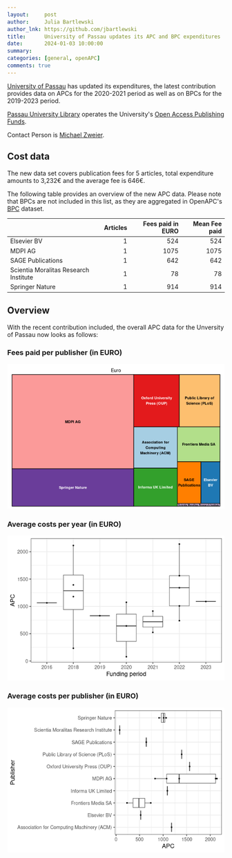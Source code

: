 ```yaml
---
layout:     post
author:     Julia Bartlewski
author_lnk: https://github.com/jbartlewski
title:      University of Passau updates its APC and BPC expenditures
date:       2024-01-03 10:00:00
summary:    
categories: [general, openAPC]
comments: true
---
```





[University of Passau](https://www.uni-passau.de/en/) has updated its expenditures, the latest contribution provides data on APCs for the 2020-2021 period as well as on BPCs for the 2019-2023 period.

[Passau University Library](https://www.ub.uni-passau.de/en/) operates the University's [Open Access Publishing Funds](https://www.ub.uni-passau.de/publizieren/open-access/publikationsfonds).

Contact Person is [Michael Zweier](mailto:Michael.Zweier@uni-passau.de).

## Cost data




The new data set covers publication fees for 5 articles, total expenditure amounts to 3,232€ and the average fee is 646€.

The following table provides an overview of the new APC data. Please note that BPCs are not included in this list, as they are aggregated in OpenAPC's [BPC](https://github.com/OpenAPC/openapc-de/blob/master/data/bpc.csv) dataset.



|                                      | Articles| Fees paid in EURO| Mean Fee paid|
|:-------------------------------------|--------:|-----------------:|-------------:|
|Elsevier BV                           |        1|               524|           524|
|MDPI AG                               |        1|              1075|          1075|
|SAGE Publications                     |        1|               642|           642|
|Scientia Moralitas Research Institute |        1|                78|            78|
|Springer Nature                       |        1|               914|           914|



## Overview

With the recent contribution included, the overall APC data for the Unversity of Passau now looks as follows:

### Fees paid per publisher (in EURO)

![plot of chunk tree_passau_2024_01_03_full](/figure/tree_passau_2024_01_03_full-1.png)

###  Average costs per year (in EURO)

![plot of chunk box_passau_2024_01_03_year_full](/figure/box_passau_2024_01_03_year_full-1.png)

###  Average costs per publisher (in EURO)

![plot of chunk box_passau_2024_01_03_publisher_full](/figure/box_passau_2024_01_03_publisher_full-1.png)
